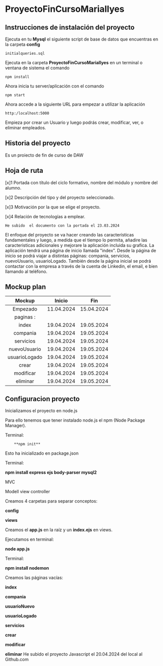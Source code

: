 # ProyectoFinCursoMariaIlyes

## Instrucciones de instalación del proyecto


Ejecuta en tu **Mysql** el siguiente script de base de datos que encuentras en la carpeta **config**


    initialqueries.sql

Ejecuta en la carpeta **ProyectoFinCursoMariaIlyes** en un terminal o ventana de sistema el comando


    npm install


Ahora inicia tu server/aplicación con el comando


    npm start


Ahora accede a la siguiente URL para empezar a utilizar la aplicación


    http:/localhost:5000


Empieza por crear un Usuario y luego podrás crear, modificar, ver, o eliminar empleados.


 
## Historia del proyecto
Es un proiecto de fin de curso de DAW

## Hoja de ruta
[x]1	Portada con título del ciclo formativo, nombre del módulo y nombre del alumno.

        
[x]2	Descripción del tipo y del proyecto seleccionado.


[x]3	Motivación por la que se elige el proyecto.


[x]4	Relación de tecnologías a emplear.


    He subido  el documento con la portada el 23.03.2024

El enfoque del proyecto se va hacer creando las características fundamentales y luego, a medida que el tiempo lo permita, añadire las caracteristicas 
adicionales y mejorare la aplicación incluida su grafica.
  La aplicación tendrá una página de inicio llamada "index". Desde la página de inicio se podrá viajar a distintas páginas:
  compania, servicios, nuevoUsuario, usuarioLogado. También desde la página inicial se podrá contactar con la empresa a través de la cuenta de Linkedin,
  el email, e bien llamando al teléfono.

## Mockup plan
| Mockup  | Inicio  |  Fin   |
| :-----: | :-----: | :-----:|
| Empezado| 11.04.2024 | 15.04.2024 |
| paginas :                |
| index       |  19.04.2024|19.05.2024|
| compania        | 19.04.2024|19.05.2024|
| servicios       | 19.04.2024|19.05.2024|
| nuevoUsuario         | 19.04.2024|19.05.2024|
| usuarioLogado       | 19.04.2024|19.05.2024|
| crear     | 19.04.2024 |19.05.2024|
| modificar    |  19.04.2024 |19.05.2024|
| eliminar    |   19.04.2024 |19.05.2024|

## Configuracion proyecto
Inicializamos el proyecto en node.js

Para ello tenemos que tener instalado node.js  el npm (Node Package Manager).

Terminal: 


        **npm init**

Esto ha inicializado en package.json

Terminal:

   **npm install express ejs body-parser mysql2**
   
MVC

Modell view controller

Creamos 4 carpetas para separar conceptos:
 
  **config**
    
   
   **views**
   


Creamos el **app.js** en la raíz y un **index.ejs** en views.

Ejecutamos en terminal: 

   **node app.js**

Terminal: 

   **npm install nodemon**

Creamos las páginas vacías:

   **index**

   **compania** 

   **usuarioNuevo**

   **usuarioLogado**

   **servicios**

   **crear**

   **modificar**

   **eliminar** 
 He subido el proyecto Javascript el 20.04.2024 del local al Github.com



